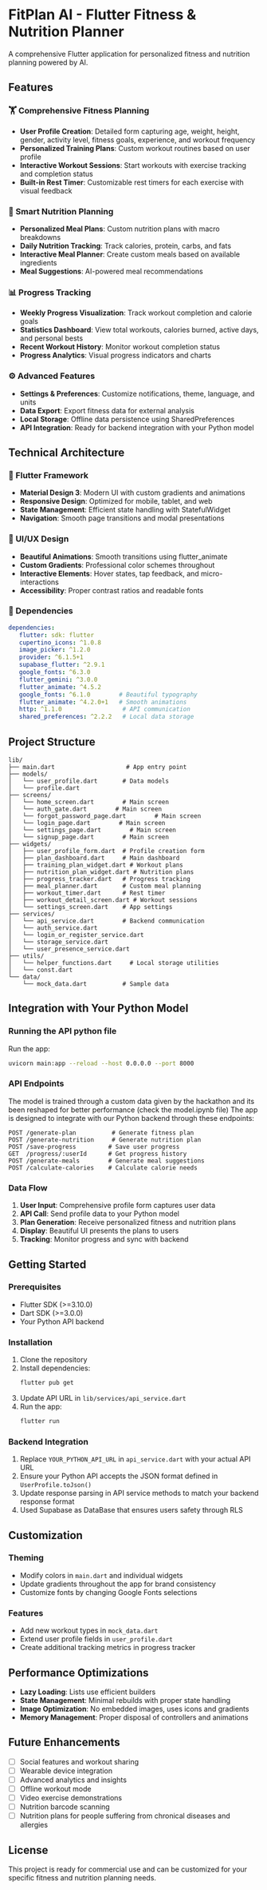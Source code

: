 # FitPlan AI - Flutter Fitness & Nutrition Planner

A comprehensive Flutter application for personalized fitness and nutrition planning powered by AI.

## Features

### 🏋️ Comprehensive Fitness Planning
- **User Profile Creation**: Detailed form capturing age, weight, height, gender, activity level, fitness goals, experience, and workout frequency
- **Personalized Training Plans**: Custom workout routines based on user profile
- **Interactive Workout Sessions**: Start workouts with exercise tracking and completion status
- **Built-in Rest Timer**: Customizable rest timers for each exercise with visual feedback

### 🍎 Smart Nutrition Planning
- **Personalized Meal Plans**: Custom nutrition plans with macro breakdowns
- **Daily Nutrition Tracking**: Track calories, protein, carbs, and fats
- **Interactive Meal Planner**: Create custom meals based on available ingredients
- **Meal Suggestions**: AI-powered meal recommendations

### 📊 Progress Tracking
- **Weekly Progress Visualization**: Track workout completion and calorie goals
- **Statistics Dashboard**: View total workouts, calories burned, active days, and personal bests
- **Recent Workout History**: Monitor workout completion status
- **Progress Analytics**: Visual progress indicators and charts

### ⚙️ Advanced Features
- **Settings & Preferences**: Customize notifications, theme, language, and units
- **Data Export**: Export fitness data for external analysis
- **Local Storage**: Offline data persistence using SharedPreferences
- **API Integration**: Ready for backend integration with your Python model

## Technical Architecture

### 📱 Flutter Framework
- **Material Design 3**: Modern UI with custom gradients and animations
- **Responsive Design**: Optimized for mobile, tablet, and web
- **State Management**: Efficient state handling with StatefulWidget
- **Navigation**: Smooth page transitions and modal presentations

### 🎨 UI/UX Design
- **Beautiful Animations**: Smooth transitions using flutter_animate
- **Custom Gradients**: Professional color schemes throughout
- **Interactive Elements**: Hover states, tap feedback, and micro-interactions
- **Accessibility**: Proper contrast ratios and readable fonts

### 🔧 Dependencies
```yaml
dependencies:
   flutter: sdk: flutter
   cupertino_icons: ^1.0.8
   image_picker: ^1.2.0
   provider: ^6.1.5+1
   supabase_flutter: ^2.9.1
   google_fonts: ^6.3.0
   flutter_gemini: ^3.0.0
   flutter_animate: ^4.5.2
   google_fonts: ^6.1.0        # Beautiful typography
   flutter_animate: ^4.2.0+1   # Smooth animations
   http: ^1.1.0                 # API communication
   shared_preferences: ^2.2.2   # Local data storage
```

## Project Structure

```
lib/
├── main.dart                    # App entry point
├── models/
│   └── user_profile.dart       # Data models
│   └── profile.dart
├── screens/
│   └── home_screen.dart        # Main screen
│   └── auth_gate.dart        # Main screen
│   └── forgot_password_page.dart        # Main screen
│   └── login_page.dart        # Main screen
│   └── settings_page.dart        # Main screen
│   └── signup_page.dart        # Main screen
├── widgets/
│   ├── user_profile_form.dart  # Profile creation form
│   ├── plan_dashboard.dart     # Main dashboard
│   ├── training_plan_widget.dart # Workout plans
│   ├── nutrition_plan_widget.dart # Nutrition plans
│   ├── progress_tracker.dart   # Progress tracking
│   ├── meal_planner.dart       # Custom meal planning
│   ├── workout_timer.dart      # Rest timer
│   ├── workout_detail_screen.dart # Workout sessions
│   └── settings_screen.dart    # App settings
├── services/
│   └── api_service.dart        # Backend communication
│   └── auth_service.dart  
│   └── login_or_register_service.dart  
│   └── storage_service.dart  
│   └── user_presence_service.dart  
├── utils/
│   └── helper_functions.dart     # Local storage utilities
│   └── const.dart
└── data/
    └── mock_data.dart          # Sample data
```

## Integration with Your Python Model
### Running the API python file
Run the app:
   ```bash
   uvicorn main:app --reload --host 0.0.0.0 --port 8000
   ```

### API Endpoints
The model is trained through a custom data given by the hackathon and its been reshaped for better performance
(check the model.ipynb file)
The app is designed to integrate with our Python backend through these endpoints:

```
POST /generate-plan          # Generate fitness plan
POST /generate-nutrition     # Generate nutrition plan
POST /save-progress         # Save user progress
GET  /progress/:userId      # Get progress history
POST /generate-meals        # Generate meal suggestions
POST /calculate-calories    # Calculate calorie needs
```

### Data Flow
1. **User Input**: Comprehensive profile form captures user data
2. **API Call**: Send profile data to your Python model
3. **Plan Generation**: Receive personalized fitness and nutrition plans
4. **Display**: Beautiful UI presents the plans to users
5. **Tracking**: Monitor progress and sync with backend

## Getting Started

### Prerequisites
- Flutter SDK (>=3.10.0)
- Dart SDK (>=3.0.0)
- Your Python API backend

### Installation
1. Clone the repository
2. Install dependencies:
   ```bash
   flutter pub get
   ```
3. Update API URL in `lib/services/api_service.dart`
4. Run the app:
   ```bash
   flutter run
   ```

### Backend Integration
1. Replace `YOUR_PYTHON_API_URL` in `api_service.dart` with your actual API URL
2. Ensure your Python API accepts the JSON format defined in `UserProfile.toJson()`
3. Update response parsing in API service methods to match your backend response format
4. Used Supabase as DataBase that ensures users safety through RLS

## Customization

### Theming
- Modify colors in `main.dart` and individual widgets
- Update gradients throughout the app for brand consistency
- Customize fonts by changing Google Fonts selections

### Features
- Add new workout types in `mock_data.dart`
- Extend user profile fields in `user_profile.dart`
- Create additional tracking metrics in progress tracker

## Performance Optimizations

- **Lazy Loading**: Lists use efficient builders
- **State Management**: Minimal rebuilds with proper state handling
- **Image Optimization**: No embedded images, uses icons and gradients
- **Memory Management**: Proper disposal of controllers and animations

## Future Enhancements

- [ ] Social features and workout sharing
- [ ] Wearable device integration
- [ ] Advanced analytics and insights
- [ ] Offline workout mode
- [ ] Video exercise demonstrations
- [ ] Nutrition barcode scanning
- [ ] Nutrition plans for people suffering from chronical diseases and allergies
 
## License

This project is ready for commercial use and can be customized for your specific fitness and nutrition planning needs.
